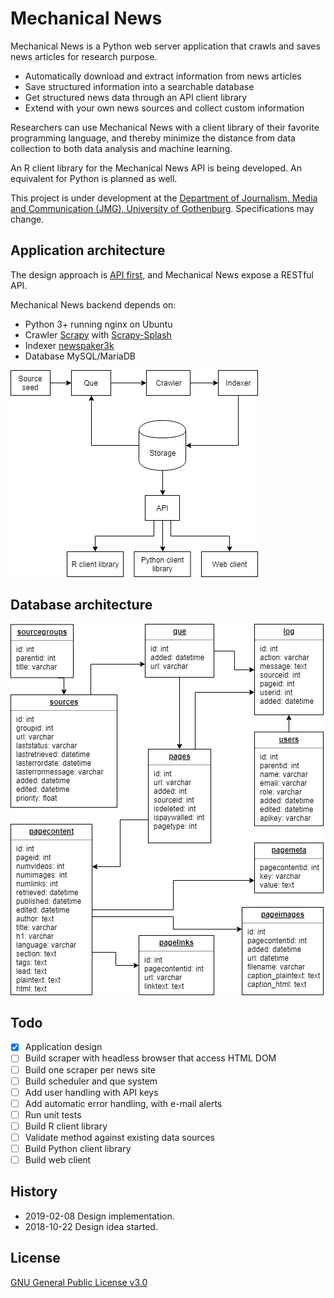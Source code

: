 # Mechanical News

Mechanical News is a Python web server application that crawls and saves news articles for research purpose.

- Automatically download and extract information from news articles
- Save structured information into a searchable database
- Get structured news data through an API client library
- Extend with your own news sources and collect custom information

Researchers can use Mechanical News with a client library of their favorite programming language, and thereby minimize the distance from data collection to both data analysis and machine learning.

An R client library for the Mechanical News API is being developed. An equivalent for Python is planned as well.

This project is under development at the [Department of Journalism, Media and Communication (JMG), University of Gothenburg](https://jmg.gu.se/english). Specifications may change.

## Application architecture

The design approach is [API first](https://medium.com/adobetech/three-principles-of-api-first-design-fa6666d9f694), and Mechanical News expose a RESTful API.

Mechanical News backend depends on:

- Python 3+ running nginx on Ubuntu
- Crawler [Scrapy](https://github.com/scrapy/scrapy) with [Scrapy-Splash](https://github.com/scrapy-plugins/scrapy-splash)
- Indexer [newspaker3k](https://github.com/codelucas/newspaper)
- Database MySQL/MariaDB

![Application design.](man/img/application-design.png)

## Database architecture

![Database table design.](man/img/table-design.png)

## Todo

- [x] Application design
- [ ] Build scraper with headless browser that access HTML DOM
- [ ] Build one scraper per news site
- [ ] Build scheduler and que system
- [ ] Add user handling with API keys
- [ ] Add automatic error handling, with e-mail alerts
- [ ] Run unit tests
- [ ] Build R client library
- [ ] Validate method against existing data sources
- [ ] Build Python client library
- [ ] Build web client

## History

- 2019-02-08 Design implementation.
- 2018-10-22 Design idea started.

## License

[GNU General Public License v3.0](LICENSE)
